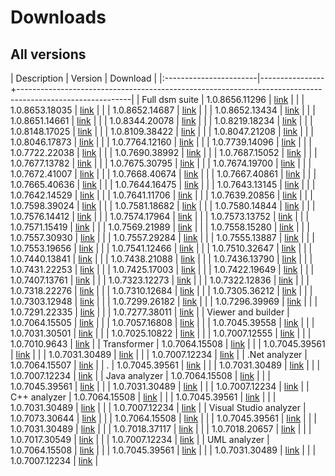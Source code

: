 # Downloads

## All versions

| Description            | Version        | Download                                                                                                 |
|:-----------------------|----------------+----------------------------------------------------------------------------------------------------------|
| Full dsm suite         | 1.0.8656.11296 | [link](https://dsmsuite.github.io/downloads/DsmSuite_1.0.8656.11296.msi)                                 |
|                        | 1.0.8653.18035 | [link](https://dsmsuite.github.io/downloads/DsmSuite_1.0.8653.18035.msi)                                 |
|                        | 1.0.8652.14687 | [link](https://dsmsuite.github.io/downloads/DsmSuite_1.0.8652.14687.msi)                                 |
|                        | 1.0.8652.13434 | [link](https://dsmsuite.github.io/downloads/DsmSuite_1.0.8652.13434.msi)                                 |
|                        | 1.0.8651.14661 | [link](https://dsmsuite.github.io/downloads/DsmSuite_1.0.8651.14661.msi)                                 |
|                        | 1.0.8344.20078 | [link](https://dsmsuite.github.io/downloads/DsmSuite_1.0.8344.20078.msi)                                 |
|                        | 1.0.8219.18234 | [link](https://dsmsuite.github.io/downloads/DsmSuite_1.0.8219.18234.msi)                                 |
|                        | 1.0.8148.17025 | [link](https://dsmsuite.github.io/downloads/DsmSuite_1.0.8148.17025.msi)                                 |
|                        | 1.0.8109.38422 | [link](https://dsmsuite.github.io/downloads/DsmSuite_1.0.8109.38422.msi)                                 |
|                        | 1.0.8047.21208 | [link](https://dsmsuite.github.io/downloads/DsmSuite_1.0.8047.21208.msi)                                 |
|                        | 1.0.8046.17873 | [link](https://dsmsuite.github.io/downloads/DsmSuite_1.0.8046.17873.msi)                                 |
|                        | 1.0.7764.12160 | [link](https://dsmsuite.github.io/downloads/DsmSuite_1.0.7764.12160.msi)                                 |
|                        | 1.0.7739.14096 | [link](https://dsmsuite.github.io/downloads/DsmSuite_1.0.7739.14096.msi)                                 |
|                        | 1.0.7722.22038 | [link](https://dsmsuite.github.io/downloads/DsmSuite_1.0.7722.22038.msi)                                 |
|                        | 1.0.7690.38992 | [link](https://dsmsuite.github.io/downloads/DsmSuite_1.0.7690.38992.msi)                                 |
|                        | 1.0.7687.15052 | [link](https://dsmsuite.github.io/downloads/DsmSuite_1.0.7687.15052.msi)                                 |
|                        | 1.0.7677.13782 | [link](https://dsmsuite.github.io/downloads/DsmSuite_1.0.7677.13782.msi)                                 |
|                        | 1.0.7675.30795 | [link](https://dsmsuite.github.io/downloads/DsmSuite_1.0.7675.30795.msi)                                 |
|                        | 1.0.7674.19700 | [link](https://dsmsuite.github.io/downloads/DsmSuite_1.0.7674.19700.msi)                                 |
|                        | 1.0.7672.41007 | [link](https://dsmsuite.github.io/downloads/DsmSuite_1.0.7672.41007.msi)                                 |
|                        | 1.0.7668.40674 | [link](https://dsmsuite.github.io/downloads/DsmSuite_1.0.7668.40674.msi)                                 |
|                        | 1.0.7667.40861 | [link](https://dsmsuite.github.io/downloads/DsmSuite_1.0.7667.40861.msi)                                 |
|                        | 1.0.7665.40636 | [link](https://dsmsuite.github.io/downloads/DsmSuite_1.0.7665.40636.msi)                                 |
|                        | 1.0.7644.16475 | [link](https://dsmsuite.github.io/downloads/DsmSuite_1.0.7644.16475.msi)                                 |
|                        | 1.0.7643.13145 | [link](https://dsmsuite.github.io/downloads/DsmSuite_1.0.7643.13145.msi)                                 |
|                        | 1.0.7642.14529 | [link](https://dsmsuite.github.io/downloads/DsmSuite_1.0.7642.14529.msi)                                 |
|                        | 1.0.7641.11706 | [link](https://dsmsuite.github.io/downloads/DsmSuite_1.0.7641.11706.msi)                                 |
|                        | 1.0.7639.20856 | [link](https://dsmsuite.github.io/downloads/DsmSuite_1.0.7639.20856.msi)                                 |
|                        | 1.0.7598.39024 | [link](https://dsmsuite.github.io/downloads/DsmSuite_1.0.7598.39024.msi)                                 |
|                        | 1.0.7581.18682 | [link](https://dsmsuite.github.io/downloads/DsmSuite_1.0.7581.18682.msi)                                 |
|                        | 1.0.7580.14844 | [link](https://dsmsuite.github.io/downloads/DsmSuite_1.0.7580.14844.msi)                                 |
|                        | 1.0.7576.14412 | [link](https://dsmsuite.github.io/downloads/DsmSuite_1.0.7576.14412.msi)                                 |
|                        | 1.0.7574.17964 | [link](https://dsmsuite.github.io/downloads/DsmSuite_1.0.7574.17964.msi)                                 |
|                        | 1.0.7573.13752 | [link](https://dsmsuite.github.io/downloads/DsmSuite_1.0.7573.13752.msi)                                 |
|                        | 1.0.7571.15419 | [link](https://dsmsuite.github.io/downloads/DsmSuite_1.0.7571.15419.msi)                                 |
|                        | 1.0.7569.21989 | [link](https://dsmsuite.github.io/downloads/DsmSuite_1.0.7569.21989.msi)                                 |
|                        | 1.0.7558.15280 | [link](https://dsmsuite.github.io/downloads/DsmSuite_1.0.7558.15280.msi)                                 |
|                        | 1.0.7557.30930 | [link](https://dsmsuite.github.io/downloads/DsmSuite_1.0.7557.30930.msi)                                 |
|                        | 1.0.7557.29284 | [link](https://dsmsuite.github.io/downloads/DsmSuite_1.0.7557.29284.msi)                                 |
|                        | 1.0.7555.13887 | [link](https://dsmsuite.github.io/downloads/DsmSuite_1.0.7555.13887.msi)                                 |
|                        | 1.0.7553.19656 | [link](https://dsmsuite.github.io/downloads/DsmSuite_1.0.7553.19656.msi)                                 |
|                        | 1.0.7541.12466 | [link](https://dsmsuite.github.io/downloads/DsmSuite_1.0.7541.12466.msi)                                 |
|                        | 1.0.7510.32647 | [link](https://dsmsuite.github.io/downloads/DsmSuite_1.0.7510.32647.msi)                                 |
|                        | 1.0.7440.13841 | [link](https://dsmsuite.github.io/downloads/DsmSuite_1.0.7440.13841.msi)                                 |
|                        | 1.0.7438.21088 | [link](https://dsmsuite.github.io/downloads/DsmSuite_1.0.7438.21088.msi)                                 |
|                        | 1.0.7436.13790 | [link](https://dsmsuite.github.io/downloads/DsmSuite_1.0.7436.13790.msi)                                 |
|                        | 1.0.7431.22253 | [link](https://dsmsuite.github.io/downloads/DsmSuite_1.0.7431.22253.msi)                                 |
|                        | 1.0.7425.17003 | [link](https://dsmsuite.github.io/downloads/DsmSuite_1.0.7425.17003.msi)                                 |
|                        | 1.0.7422.19649 | [link](https://dsmsuite.github.io/downloads/DsmSuite_1.0.7422.19649.msi)                                 |
|                        | 1.0.7407.13761 | [link](https://dsmsuite.github.io/downloads/DsmSuite_1.0.7407.13761.msi)                                 |
|                        | 1.0.7323.12273 | [link](https://dsmsuite.github.io/downloads/DsmSuite_1.0.7323.12273.msi)                                 |
|                        | 1.0.7322.12836 | [link](https://dsmsuite.github.io/downloads/DsmSuite_1.0.7322.12836.msi)                                 |
|                        | 1.0.7318.22276 | [link](https://dsmsuite.github.io/downloads/DsmSuite_1.0.7318.22276.msi)                                 |
|                        | 1.0.7310.12684 | [link](https://dsmsuite.github.io/downloads/DsmSuite_1.0.7310.12684.msi)                                 |
|                        | 1.0.7305.36212 | [link](https://dsmsuite.github.io/downloads/DsmSuite_1.0.7305.36212.msi)                                 | 
|                        | 1.0.7303.12948 | [link](https://dsmsuite.github.io/downloads/DsmSuite_1.0.7303.12948.msi)                                 | 
|                        | 1.0.7299.26182 | [link](https://dsmsuite.github.io/downloads/DsmSuite_1.0.7299.26182.msi)                                 |
|                        | 1.0.7296.39969 | [link](https://dsmsuite.github.io/downloads/DsmSuite_1.0.7296.39969.msi)                                 |
|                        | 1.0.7291.22335 | [link](https://dsmsuite.github.io/downloads/DsmSuite_1.0.7291.22335.msi)                                 |
|                        | 1.0.7277.38011 | [link](https://dsmsuite.github.io/downloads/DsmSuite_1.0.7277.38011.msi)                                 |
| Viewer and builder     | 1.0.7064.15505 | [link](https://dsmsuite.github.io/downloads/DsmSuite.DsmViewer.Installer_1.0.7064.15505.msi)             |
|                        | 1.0.7057.16808 | [link](https://dsmsuite.github.io/downloads/DsmSuite.DsmViewer.Installer_1.0.7057.16808.msi)             |
|                        | 1.0.7045.39558 | [link](https://dsmsuite.github.io/downloads/DsmSuite.DsmViewer.Installer_1.0.7045.39558.msi)             |
|                        | 1.0.7031.30501 | [link](https://dsmsuite.github.io/downloads/DsmSuite.DsmViewer.Installer_1.0.7031.30501.msi)             |
|                        | 1.0.7025.10822 | [link](https://dsmsuite.github.io/downloads/DsmSuite.DsmViewer.Installer_1.0.7025.10822.msi)             |
|                        | 1.0.7007.12555 | [link](https://dsmsuite.github.io/downloads/DsmSuite.DsmViewer.Installer_1.0.7007.12555.msi)             |
|                        | 1.0.7010.9643  | [link](https://dsmsuite.github.io/downloads/DsmSuite.DsmViewer.Installer_1.0.7010.9643.msi)              |
| Transformer            | 1.0.7064.15508 | [link](https://dsmsuite.github.io/downloads/DsmSuite.Transformer.Installer_1.0.7064.15508.msi)           |
|                        | 1.0.7045.39561 | [link](https://dsmsuite.github.io/downloads/DsmSuite.Transformer.Installer_1.0.7045.39561.msi)           |
|                        | 1.0.7031.30489 | [link](https://dsmsuite.github.io/downloads/DsmSuite.Transformer.Installer_1.0.7031.30489.msi)           |
|                        | 1.0.7007.12234 | [link](https://dsmsuite.github.io/downloads/DsmSuite.Transformer.Installer_1.0.7007.12234.msi)           |
| .Net analyzer          | 1.0.7064.15507 | [link](https://dsmsuite.github.io/downloads/DsmSuite.Analyzer.DotNet.Installer_1.0.7064.15507.msi)       |
| .                      | 1.0.7045.39561 | [link](https://dsmsuite.github.io/downloads/DsmSuite.Analyzer.DotNet.Installer_1.0.7045.39561.msi)       |
|                        | 1.0.7031.30489 | [link](https://dsmsuite.github.io/downloads/DsmSuite.Analyzer.DotNet.Installer_1.0.7031.30489.msi)       |
|                        | 1.0.7007.12234 | [link](https://dsmsuite.github.io/downloads/DsmSuite.Analyzer.DotNet.Installer_1.0.7007.12234.msi)       |
| Java analyzer          | 1.0.7064.15508 | [link](https://dsmsuite.github.io/downloads/DsmSuite.Analyzer.Jdeps.Installer_1.0.7064.15508.msi)        |
|                        | 1.0.7045.39561 | [link](https://dsmsuite.github.io/downloads/DsmSuite.Analyzer.Jdeps.Installer_1.0.7045.39561.msi)        |
|                        | 1.0.7031.30489 | [link](https://dsmsuite.github.io/downloads/DsmSuite.Analyzer.Jdeps.Installer_1.0.7031.30489.msi)        |
|                        | 1.0.7007.12234 | [link](https://dsmsuite.github.io/downloads/DsmSuite.Analyzer.Jdeps.Installer_1.0.7007.12234.msi)        |
| C++ analyzer           | 1.0.7064.15508 | [link](https://dsmsuite.github.io/downloads/DsmSuite.Analyzer.Cpp.Installer_1.0.7064.15508.msi)          |
|                        | 1.0.7045.39561 | [link](https://dsmsuite.github.io/downloads/DsmSuite.Analyzer.Cpp.Installer_1.0.7045.39561.msi)          |
|                        | 1.0.7031.30489 | [link](https://dsmsuite.github.io/downloads/DsmSuite.Analyzer.Cpp.Installer_1.0.7031.30489.msi)          |
|                        | 1.0.7007.12234 | [link](https://dsmsuite.github.io/downloads/DsmSuite.Analyzer.Cpp.Installer_1.0.7007.12234.msi)          |
| Visual Studio analyzer | 1.0.7073.30644 | [link](https://dsmsuite.github.io/downloads/DsmSuite.Analyzer.VisualStudio.Installer_1.0.7073.30644.msi) |
|                        | 1.0.7064.15508 | [link](https://dsmsuite.github.io/downloads/DsmSuite.Analyzer.VisualStudio.Installer_1.0.7064.15508.msi) |
|                        | 1.0.7045.39561 | [link](https://dsmsuite.github.io/downloads/DsmSuite.Analyzer.VisualStudio.Installer_1.0.7045.39561.msi) |
|                        | 1.0.7031.30489 | [link](https://dsmsuite.github.io/downloads/DsmSuite.Analyzer.VisualStudio.Installer_1.0.7031.30489.msi) |
|                        | 1.0.7018.37117 | [link](https://dsmsuite.github.io/downloads/DsmSuite.Analyzer.VisualStudio.Installer_1.0.7018.37117.msi) |
|                        | 1.0.7018.20657 | [link](https://dsmsuite.github.io/downloads/DsmSuite.Analyzer.VisualStudio.Installer_1.0.7018.20657.msi) |
|                        | 1.0.7017.30549 | [link](https://dsmsuite.github.io/downloads/DsmSuite.Analyzer.VisualStudio.Installer_1.0.7017.30549.msi) |
|                        | 1.0.7007.12234 | [link](https://dsmsuite.github.io/downloads/DsmSuite.Analyzer.VisualStudio.Installer_1.0.7007.12234.msi) |
| UML analyzer           | 1.0.7064.15508 | [link](https://dsmsuite.github.io/downloads/DsmSuite.Analyzer.Uml.Installer_1.0.7064.15508.msi)          |
|                        | 1.0.7045.39561 | [link](https://dsmsuite.github.io/downloads/DsmSuite.Analyzer.Uml.Installer_1.0.7045.39561.msi)          |
|                        | 1.0.7031.30489 | [link](https://dsmsuite.github.io/downloads/DsmSuite.Analyzer.Uml.Installer_1.0.7031.30489.msi)          |
|                        | 1.0.7007.12234 | [link](https://dsmsuite.github.io/downloads/DsmSuite.Analyzer.Uml.Installer_1.0.7007.12234.msi)          |








